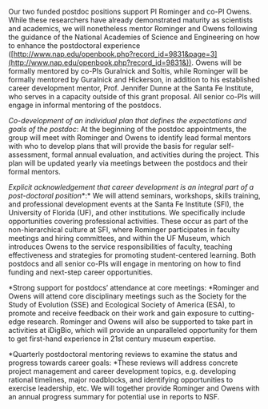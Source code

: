 Our two funded postdoc positions support PI Rominger and co-PI Owens. While these researchers have already demonstrated maturity as scientists and academics, we will nonetheless mentor Rominger and Owens following the guidance of the National Academies of Science and Engineering on how to enhance the postdoctoral experience ([http://www.nap.edu/openbook.php?record_id=9831&page=3](http://www.nap.edu/openbook.php?record_id=9831&)). Owens will be formally mentored by co-PIs Guralnick and Soltis, while Rominger will be formally mentored by Guralnick and Hickerson, in addition to his established career development mentor, Prof. Jennifer Dunne at the Santa Fe Institute, who serves in a capacity outside of this grant proposal.  All senior co-PIs will engage in informal mentoring of the postdocs.

*Co-development of an individual plan that defines the expectations and goals of the postdoc*: At the beginning of the postdoc appointments, the group will meet with Rominger and Owens to identify lead formal mentors with who to develop plans that will provide the basis for regular self-assessment, formal annual evaluation, and activities during the project. This plan will be updated yearly via meetings between the postdocs and their formal mentors.

*Explicit acknowledgement that career development is an integral part of a post-doctoral position**:* We will attend seminars, workshops, skills training, and professional development events at the Santa Fe Institute (SFI), the University of Florida (UF), and other institutions. We specifically include opportunities covering professional activities. These occur as part of the non-hierarchical culture at SFI, where Rominger participates in faculty meetings and hiring committees, and within the UF Museum, which introduces Owens to the service responsibilities of faculty, teaching effectiveness and strategies for promoting student-centered learning. Both postdocs and all senior co-PIs will engage in  mentoring on how to find funding and next-step career opportunities.

*Strong support for postdocs’ attendance at core meetings: *Rominger and Owens will attend core disciplinary meetings such as the Society for the Study of Evolution (SSE) and Ecological Society of America (ESA), to promote and receive feedback on their work and gain exposure to cutting-edge research. Rominger and Owens will also be supported to take part in activities at iDigBio, which will provide an unparalleled opportunity for them to get first-hand experience in 21st century museum expertise.

*Quarterly postdoctoral mentoring reviews to examine the status and progress towards career goals: *These reviews will address concrete project management and career development topics, e.g. developing rational timelines, major roadblocks, and identifying opportunities to exercise leadership, etc. We will together provide Rominger and Owens with an annual progress summary for potential use in reports to NSF.

